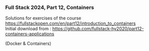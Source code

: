 ### Full Stack 2024, Part 12, Containers
Solutions for exercises of the course   
https://fullstackopen.com/en/part12/introduction_to_containers  
Initial download from :   https://github.com/fullstack-hy2020/part12-containers-applications 

(Docker & Containers)